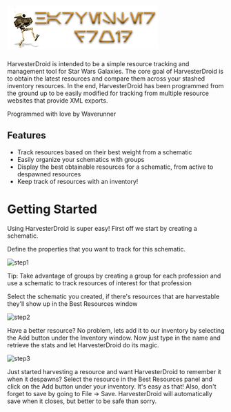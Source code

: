 ![header image](Preloader/src/com/waverunnah/swg/harvesterdroid/HarvesterDroid_Header.png)
========================

HarvesterDroid is intended to be a simple resource tracking and management tool for Star Wars Galaxies. The core goal of HarvesterDroid is to obtain the latest resources and compare them across your stashed inventory resources. In the end, HarvesterDroid has been programmed from the ground up to be easily modified for tracking from multiple resource websites that provide XML exports.

Programmed with love by Waverunner
## Features
* Track resources based on their best weight from a schematic
* Easily organize your schematics with groups
* Display the best obtainable resources for a schematic, from active to despawned resources
* Keep track of resources with an inventory!

# Getting Started
Using HarvesterDroid is super easy! First off we start by creating a schematic.

Define the properties that you want to track for this schematic.

![step1](http://i.imgur.com/wdOGnzg.png)

Tip: Take advantage of groups by creating a group for each profession and use a schematic to track resources of interest for that profession

Select the schematic you created, if there's resources that are harvestable they'll show up in the Best Resources window

![step2](http://i.imgur.com/HTs84Kr.png)

Have a better resource? No problem, lets add it to our inventory by selecting the Add button under the Inventory window. Now just type in the name and retrieve the stats and let HarvesterDroid do its magic.

![step3](http://i.imgur.com/I4oQpVJ.png)

Just started harvesting a resource and want HarvesterDroid to remember it when it despawns? Select the resource in the Best Resources panel and click on the Add button under your inventory. It's easy as that! Also, don't forget to save by going to File -> Save. HarvesterDroid will automatically save when it closes, but better to be safe than sorry.
